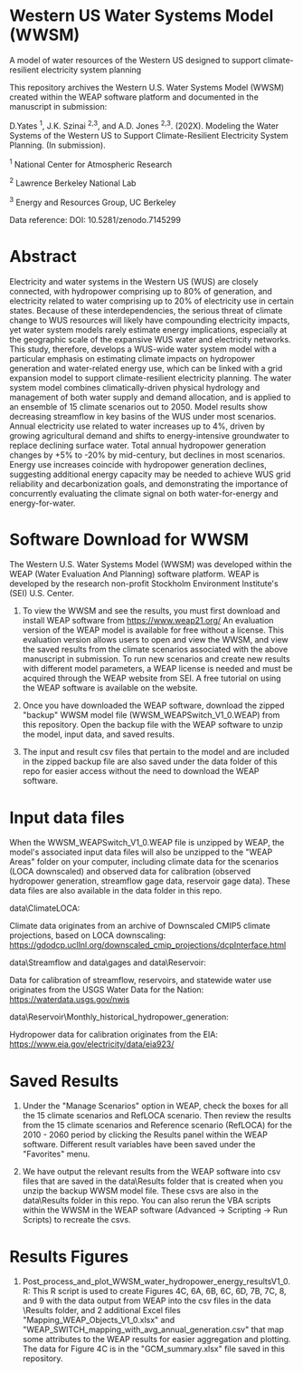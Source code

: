 # Western US Water Systems Model (WWSM)
A model of water resources of the Western US designed to support climate-resilient electricity system planning

This repository archives the Western U.S. Water Systems Model (WWSM) created within the WEAP software platform and documented in the manuscript in submission:

D.Yates <sup>1</sup>, J.K. Szinai <sup>2,3</sup>, and A.D. Jones <sup>2,3</sup>. (202X). Modeling the Water Systems of the Western US to Support Climate-Resilient Electricity System Planning. (In submission).

<sup>1</sup> National Center for Atmospheric Research

<sup>2</sup> Lawrence Berkeley National Lab

<sup>3</sup> Energy and Resources Group, UC Berkeley

Data reference:
DOI: 10.5281/zenodo.7145299

# Abstract

Electricity and water systems in the Western US (WUS) are closely connected, with hydropower comprising up to 80% of generation, and electricity related to water comprising up to 20% of electricity use in certain states. Because of these interdependencies, the serious threat of climate change to WUS resources will likely have compounding electricity impacts, yet water system models rarely estimate energy implications, especially at the geographic scale of the expansive WUS water and electricity networks. This study, therefore, develops a WUS-wide water system model with a particular emphasis on estimating climate impacts on hydropower generation and water-related energy use, which can be linked with a grid expansion model to support climate-resilient electricity planning. The water system model combines climatically-driven physical hydrology and management of both water supply and demand allocation, and is applied to an ensemble of 15 climate scenarios out to 2050. Model results show decreasing streamflow in key basins of the WUS under most scenarios. Annual electricity use related to water increases up to 4%, driven by growing agricultural demand and shifts to energy-intensive groundwater to replace declining surface water. Total annual hydropower generation changes by +5% to -20% by mid-century, but declines in most scenarios. Energy use increases coincide with hydropower generation declines, suggesting additional energy capacity may be needed to achieve WUS grid reliability and decarbonization goals, and demonstrating the importance of concurrently evaluating the climate signal on both water-for-energy and energy-for-water.

# Software Download for WWSM

The Western U.S. Water Systems Model (WWSM) was developed within the WEAP (Water Evaluation And Planning) software platform. WEAP is developed by the research non-profit Stockholm Environment Institute's (SEI) U.S. Center. 

1. To view the WWSM and see the results, you must first download and install WEAP software from https://www.weap21.org/
An evaluation version of the WEAP model is available for free without a license. This evaluation version allows users to open and view the WWSM, and view the saved results from the climate scenarios associated with the above manuscript in submission. To run new scenarios and create new results with different model parameters, a WEAP license is needed and must be acquired through the WEAP website from SEI. A free tutorial on using the WEAP software is available on the website. 

2. Once you have downloaded the WEAP software, download the zipped "backup" WWSM model file (WWSM_WEAPSwitch_V1_0.WEAP) from this repository. Open the backup file with the WEAP software to unzip the model, input data, and saved results.

3. The input and result csv files that pertain to the model and are included in the zipped backup file are also saved under the data folder of this repo for easier access without the need to download the WEAP software.

# Input data files
When the WWSM_WEAPSwitch_V1_0.WEAP file is unzipped by WEAP, the model's associated input data files will also be unzipped to the "WEAP Areas" folder on your computer, including climate data for the scenarios (LOCA downscaled) and observed data for calibration (observed hydropower generation, streamflow gage data, reservoir gage data). These data files are also available in the data folder in this repo.

data\ClimateLOCA:

Climate data originates from an archive of Downscaled CMIP5 climate projections, based on LOCA downscaling: https://gdodcp.ucllnl.org/downscaled_cmip_projections/dcpInterface.html

data\Streamflow and data\gages and data\Reservoir:

Data for calibration of streamflow, reservoirs, and statewide water use originates from the USGS Water Data for the Nation: https://waterdata.usgs.gov/nwis

data\Reservoir\Monthly_historical_hydropower_generation:

Hydropower data for calibration originates from the EIA: https://www.eia.gov/electricity/data/eia923/

# Saved Results
1. Under the "Manage Scenarios" option in WEAP, check the boxes for all the 15 climate scenarios and RefLOCA scenario. Then review the results from the 15 climate scenarios and Reference scenario (RefLOCA) for the 2010 - 2060 period by clicking the Results panel within the WEAP software. Different result variables have been saved under the "Favorites" menu.

2. We have output the relevant results from the WEAP software into csv files that are saved in the data\Results folder that is created when you unzip the backup WWSM model file. These csvs are also in the data\Results folder in this repo. You can also rerun the VBA scripts within the WWSM in the WEAP software (Advanced -> Scripting -> Run Scripts) to recreate the csvs.

# Results Figures

1. Post_process_and_plot_WWSM_water_hydropower_energy_resultsV1_0.R:
This R script is used to create Figures 4C, 6A, 6B, 6C, 6D, 7B, 7C, 8, and 9 with the data output from WEAP into the csv files in the data
\Results folder, and 2 additional Excel files "Mapping_WEAP_Objects_V1_0.xlsx" and "WEAP_SWITCH_mapping_with_avg_annual_generation.csv" that map some attributes to the WEAP results for easier aggregation and plotting. The data for Figure 4C is in the "GCM_summary.xlsx" file saved in this repository.





